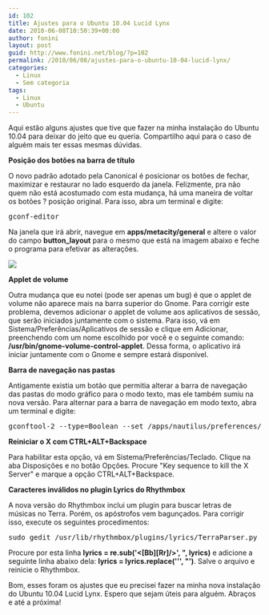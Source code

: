 ```yaml
---
id: 102
title: Ajustes para o Ubuntu 10.04 Lucid Lynx
date: 2010-06-08T10:50:39+00:00
author: fonini
layout: post
guid: http://www.fonini.net/blog/?p=102
permalink: /2010/06/08/ajustes-para-o-ubuntu-10-04-lucid-lynx/
categories:
  - Linux
  - Sem categoria
tags:
  - Linux
  - Ubuntu
---
```

Aqui estão alguns ajustes que tive que fazer na minha instalação do Ubuntu 10.04 para deixar do jeito que eu queria. Compartilho aqui para o caso de alguém mais ter essas mesmas dúvidas. 

**Posição dos botões na barra de título**
  
O novo padrão adotado pela Canonical é posicionar os botões de fechar, maximizar e restaurar no lado esquerdo da janela. Felizmente, pra não quem não está acostumado com esta mudança, há uma maneira de voltar os botões ? posição original. Para isso, abra um terminal e digite:

<pre id="terminal" computer="valhalla" user="fonini">gconf-editor</pre>

Na janela que irá abrir, navegue em **apps/metacity/general** e altere o valor do campo **button_layout** para o mesmo que está na imagem abaixo e feche o programa para efetivar as alterações.

![](/blog/wp-content/imagens/gconf-editor.png)

**Applet de volume**
  
Outra mudança que eu notei (pode ser apenas um bug) é que o applet de volume não aparece mais na barra superior do Gnome. Para corrigir este problema, devemos adicionar o applet de volume aos aplicativos de sessão, que serão iniciados juntamente com o sistema. Para isso, vá em Sistema/Preferências/Aplicativos de sessão e clique em Adicionar, preenchendo com um nome escolhido por você e o seguinte comando: **/usr/bin/gnome-volume-control-applet**. Dessa forma, o aplicativo irá iniciar juntamente com o Gnome e sempre estará disponível.

**Barra de navegação nas pastas**
  
Antigamente existia um botão que permitia alterar a barra de navegação das pastas do modo gráfico para o modo texto, mas ele também sumiu na nova versão. Para alternar para a barra de navegação em modo texto, abra um terminal e digite:

<pre id="terminal" computer="valhalla" user="fonini">gconftool-2 --type=Boolean --set /apps/nautilus/preferences/always_use_location_entry true</pre>

**Reiniciar o X com CTRL+ALT+Backspace**
  
Para habilitar esta opção, vá em Sistema/Preferências/Teclado. Clique na aba Disposições e no botão Opções. Procure "Key sequence to kill the X Server" e marque a opção CTRL+ALT+Backspace.

**Caracteres inválidos no plugin Lyrics do Rhythmbox**
  
A nova versão do Rhythmbox inclui um plugin para buscar letras de músicas no Terra. Porém, os apóstrofos vem bagunçados. Para corrigir isso, execute os seguintes procedimentos:

<pre id="terminal" computer="valhalla" user="fonini">sudo gedit /usr/lib/rhythmbox/plugins/lyrics/TerraParser.py</pre>

Procure por esta linha **lyrics = re.sub('<\[Bb\]\[Rr\]/>', ", lyrics)** e adicione a seguinte linha abaixo dela: **lyrics = lyrics.replace('&#039;', "')**. Salve o arquivo e reinicie o Rhythmbox.

Bom, esses foram os ajustes que eu precisei fazer na minha nova instalação do Ubuntu 10.04 Lucid Lynx. Espero que sejam úteis para alguém. Abraços e até a próxima!